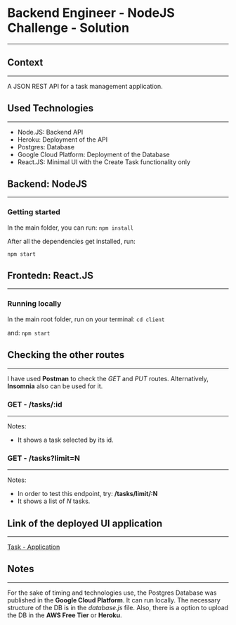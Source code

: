 # Backend Engineer - NodeJS Challenge - Solution
---

## Context
---
A JSON REST API for a task management application.

## Used Technologies
---
- Node.JS: Backend API
- Heroku: Deployment of the API
- Postgres: Database
- Google Cloud Platform: Deployment of the Database
- React.JS: Minimal UI with the Create Task functionality only

## Backend: NodeJS
---
### Getting started
In the main folder, you can run:
`npm install`

After all the dependencies get installed, run:

`npm start`

## Frontedn: React.JS
---
### Running locally
In the main root folder, run on your terminal:
`cd client`

and:
`npm start`

## Checking the other routes
---
I have used **Postman** to check the *GET* and *PUT* routes. Alternatively, **Insomnia** also can be used for it.

### GET - /tasks/:id
---
Notes:

- It shows a task selected by its id.

### GET - /tasks?limit=N
---
Notes:

- In order to test this endpoint, try: **/tasks/limit/:N**
- It shows a list of *N* tasks.


## Link of the deployed UI application
---
[Task - Application](https://gnar-tasks.herokuapp.com/)

## Notes
---
For the sake of timing and technologies use, the Postgres Database was published in the **Google Cloud Platform**.
It can run locally. The necessary structure of the DB is in the *database.js* file.
Also, there is a option to upload the DB in the **AWS Free Tier** or **Heroku**.
